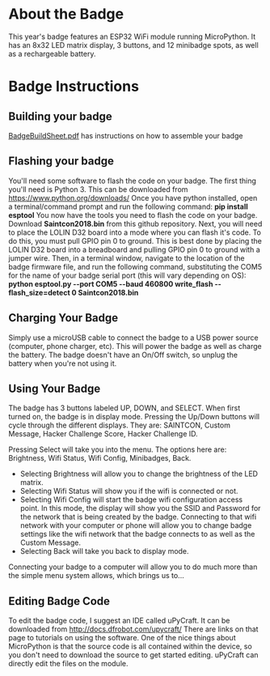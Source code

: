 # About the Badge
This year's badge features an ESP32 WiFi module running MicroPython. It has an 8x32 LED matrix display, 3 buttons, and 12 minibadge spots, as well as a rechargeable battery.
# Badge Instructions
## Building your badge
[BadgeBuildSheet.pdf](https://github.com/compukidmike/Saintcon2018/blob/master/Badge/BadgeBuildSheet.pdf) has instructions on how to assemble your badge
## Flashing your badge
You'll need some software to flash the code on your badge. 
The first thing you'll need is Python 3. This can be downloaded from https://www.python.org/downloads/
Once you have python installed, open a terminal/command prompt and run the following command: **pip install esptool**
You now have the tools you need to flash the code on your badge. Download **Saintcon2018.bin** from this github repository. 
Next, you will need to place the LOLIN D32 board into a mode where you can flash it's code.  To do this, you must pull GPIO pin 0 to ground.  This is best done by placing the LOLIN D32 board into a breadboard and pulling GPIO pin 0 to ground with a jumper wire.
Then, in a terminal window, navigate to the location of the badge firmware file, and run the following command, substituting the COM5 for the name of your badge serial port (this will vary depending on OS): **python esptool.py --port COM5 --baud 460800 write_flash --flash_size=detect 0 Saintcon2018.bin**

## Charging Your Badge
Simply use a microUSB cable to connect the badge to a USB power source (computer, phone charger, etc). This will power the badge as well as charge the battery.
The badge doesn't have an On/Off switch, so unplug the battery when you're not using it.

## Using Your Badge
The badge has 3 buttons labeled UP, DOWN, and SELECT. When first turned on, the badge is in display mode. Pressing the Up/Down buttons will cycle through the different displays. They are: SAINTCON, Custom Message, Hacker Challenge Score, Hacker Challenge ID.
 
Pressing Select will take you into the menu. The options here are: Brightness, Wifi Status, Wifi Config, Minibadges, Back. 
- Selecting Brightness will allow you to change the brightness of the LED matrix. 
- Selecting Wifi Status will show you if the wifi is connected or not. 
- Selecting Wifi Config will start the badge wifi configuration access point. In this mode, the display will show you the SSID and Password for the network that is being created by the badge. Connecting to that wifi network with your computer or phone will allow you to change badge settings like the wifi network that the badge connects to as well as the Custom Message. 
- Selecting Back will take you back to display mode.
 
Connecting your badge to a computer will allow you to do much more than the simple menu system allows, which brings us to...

## Editing Badge Code
To edit the badge code, I suggest an IDE called uPyCraft. It can be downloaded from http://docs.dfrobot.com/upycraft/ 
There are links on that page to tutorials on using the software.
One of the nice things about MicroPython is that the source code is all contained within the device, so you don't need to download the source to get started editing. uPyCraft can directly edit the files on the module.

